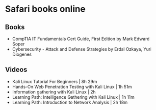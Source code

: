 # Safari books online

## Books
- CompTIA IT Fundamentals Cert Guide, First Edition by Mark Edward Soper
- Cybersecurity - Attack and Defense Strategies by Erdal Ozkaya, Yuri Diogenes

## Videos
- Kali Linux Tutorial For Beginners | 8h 29m
- Hands-On Web Penetration Testing with Kali Linux | 1h 51m
- Information gathering with Kali Linux | 2h
- Learning Path: Intelligence Gathering with Kali Linux | 1h 11m
- Learning Path: Introduction to Network Analysis | 2h 18m
